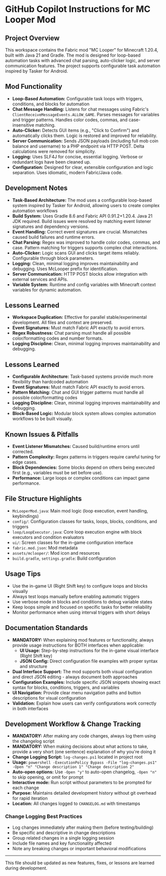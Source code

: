 
# GitHub Copilot Instructions for MC Looper Mod

## Project Overview
This workspace contains the Fabric mod "MC Looper" for Minecraft 1.20.4, built with Java 21 and Gradle. The mod is designed for loop-based automation tasks with advanced chat parsing, auto-clicker logic, and server communication features. The project supports configurable task automation inspired by Tasker for Android.

## Mod Functionality
- **Loop-Based Automation:** Configurable task loops with triggers, conditions, and blocks for automation
- **Chat Message Handling:** Listens for chat messages using Fabric's `ClientReceiveMessageEvents.ALLOW_GAME`. Parses messages for variables and trigger patterns. Handles color codes, commas, and case-insensitive matching.
- **Auto-Clicker:** Detects GUI items (e.g., "Click to Confirm") and automatically clicks them. Logic is restored and improved for reliability.
- **Server Communication:** Sends JSON payloads (including full mob coin balance and username) to a PHP endpoint via HTTP POST. Delta calculations were removed for simplicity.
- **Logging:** Uses SLF4J for concise, essential logging. Verbose or redundant logs have been cleaned up.
- **Configuration:** Designed for clear, extensible configuration and logic separation. Uses idiomatic, modern Fabric/Java code.

## Development Notes
- **Task-Based Architecture:** The mod uses a configurable loop-based system inspired by Tasker for Android, allowing users to create complex automation workflows
- **Build System:** Uses Gradle 8.6 and Fabric API 0.91.2+1.20.4. Java 21 JDK required. Build issues were resolved by matching event listener signatures and dependency versions.
- **Event Handling:** Correct event signatures are crucial. Mismatches caused build failures and runtime errors.
- **Chat Parsing:** Regex was improved to handle color codes, commas, and case. Pattern matching for triggers supports complex chat interactions.
- **Auto-Clicker:** Logic scans GUI and clicks target items reliably. Configurable through block parameters.
- **Logging:** Clean, minimal logging improves maintainability and debugging. Uses McLooper prefix for identification.
- **Server Communication:** HTTP POST blocks allow integration with external services and APIs.
- **Variable System:** Runtime and config variables with Minecraft context variables for dynamic automation.

## Lessons Learned
- **Workspace Duplication:** Effective for parallel stable/experimental development. All files and context are preserved.
- **Event Signatures:** Must match Fabric API exactly to avoid errors.
- **Regex Robustness:** Chat parsing must handle all possible color/formatting codes and number formats.
- **Logging Discipline:** Clean, minimal logging improves maintainability and debugging.
## Lessons Learned
- **Configurable Architecture:** Task-based systems provide much more flexibility than hardcoded automation
- **Event Signatures:** Must match Fabric API exactly to avoid errors.
- **Pattern Matching:** Chat and GUI trigger patterns must handle all possible color/formatting codes
- **Logging Discipline:** Clean, minimal logging improves maintainability and debugging.
- **Block-Based Logic:** Modular block system allows complex automation workflows to be built visually.

## Known Issues & Pitfalls
- **Event Listener Mismatches:** Caused build/runtime errors until corrected.
- **Pattern Complexity:** Regex patterns in triggers require careful tuning for edge cases.
- **Block Dependencies:** Some blocks depend on others being executed first (e.g., variables must be set before use).
- **Performance:** Large loops or complex conditions can impact game performance.

## File Structure Highlights
- `McLooperMod.java`: Main mod logic (loop execution, event handling, keybindings)
- `config/`: Configuration classes for tasks, loops, blocks, conditions, and triggers
- `loop/LoopExecutor.java`: Core loop execution engine with block executors and condition evaluators
- `ui/`: Screen classes for the in-game configuration interface
- `fabric.mod.json`: Mod metadata
- `assets/mclooper/`: Mod icon and resources
- `build.gradle`, `settings.gradle`: Build configuration

## Usage Tips
- Use the in-game UI (Right Shift key) to configure loops and blocks visually
- Always test loops manually before enabling automatic triggers
- Use verbose mode in blocks and conditions to debug variable states
- Keep loops simple and focused on specific tasks for better reliability
- Monitor performance when using interval triggers with short delays

## Documentation Standards
- **MANDATORY:** When explaining mod features or functionality, always provide usage instructions for BOTH interfaces when applicable:
  - **UI Usage:** Step-by-step instructions for the in-game visual interface (Right Shift key)
  - **JSON Config:** Direct configuration file examples with proper syntax and structure
- **Dual Interface Support:** The mod supports both visual configuration and direct JSON editing - always document both approaches
- **Configuration Examples:** Include specific JSON snippets showing exact syntax for blocks, conditions, triggers, and variables
- **UI Navigation:** Provide clear menu navigation paths and button descriptions for visual configuration
- **Validation:** Explain how users can verify configurations work correctly in both interfaces

## Development Workflow & Change Tracking
- **MANDATORY:** After making any code changes, always log them using the changelog script
- **MANDATORY:** When making decisions about what actions to take, provide a very short (one sentence) explanation of why you're doing it
- **Change Logging Script:** `log-changes.ps1` located in project root
- **Usage:** `powershell -ExecutionPolicy Bypass -File "log-changes.ps1" -Open "n" "Change description 1" "Change description 2"`
- **Auto-open options:** Use `-Open "y"` to auto-open changelog, `-Open "n"` to skip opening, or omit for prompt
- **Interactive mode:** Run script without parameters to be prompted for each change
- **Purpose:** Maintains detailed development history without git overhead for rapid iteration
- **Location:** All changes logged to `CHANGELOG.md` with timestamps

### Change Logging Best Practices
- Log changes immediately after making them (before testing/building)
- Be specific and descriptive in change descriptions
- Group related changes in a single logging session
- Include file names and key functionality affected
- Note any breaking changes or important behavioral modifications

---
This file should be updated as new features, fixes, or lessons are learned during development.
